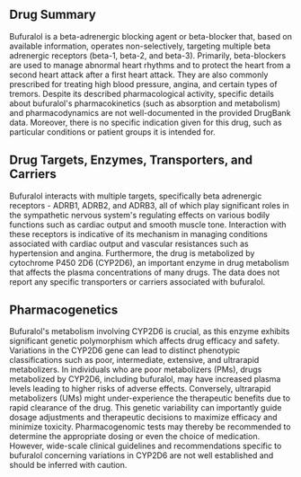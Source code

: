 ## Drug Summary
Bufuralol is a beta-adrenergic blocking agent or beta-blocker that, based on available information, operates non-selectively, targeting multiple beta adrenergic receptors (beta-1, beta-2, and beta-3). Primarily, beta-blockers are used to manage abnormal heart rhythms and to protect the heart from a second heart attack after a first heart attack. They are also commonly prescribed for treating high blood pressure, angina, and certain types of tremors. Despite its described pharmacological activity, specific details about bufuralol's pharmacokinetics (such as absorption and metabolism) and pharmacodynamics are not well-documented in the provided DrugBank data. Moreover, there is no specific indication given for this drug, such as particular conditions or patient groups it is intended for.

## Drug Targets, Enzymes, Transporters, and Carriers
Bufuralol interacts with multiple targets, specifically beta adrenergic receptors - ADRB1, ADRB2, and ADRB3, all of which play significant roles in the sympathetic nervous system's regulating effects on various bodily functions such as cardiac output and smooth muscle tone. Interaction with these receptors is indicative of its mechanism in managing conditions associated with cardiac output and vascular resistances such as hypertension and angina. Furthermore, the drug is metabolized by cytochrome P450 2D6 (CYP2D6), an important enzyme in drug metabolism that affects the plasma concentrations of many drugs. The data does not report any specific transporters or carriers associated with bufuralol.

## Pharmacogenetics
Bufuralol's metabolism involving CYP2D6 is crucial, as this enzyme exhibits significant genetic polymorphism which affects drug efficacy and safety. Variations in the CYP2D6 gene can lead to distinct phenotypic classifications such as poor, intermediate, extensive, and ultrarapid metabolizers. In individuals who are poor metabolizers (PMs), drugs metabolized by CYP2D6, including bufuralol, may have increased plasma levels leading to higher risks of adverse effects. Conversely, ultrarapid metabolizers (UMs) might under-experience the therapeutic benefits due to rapid clearance of the drug. This genetic variability can importantly guide dosage adjustments and therapeutic decisions to maximize efficacy and minimize toxicity. Pharmacogenomic tests may thereby be recommended to determine the appropriate dosing or even the choice of medication. However, wide-scale clinical guidelines and recommendations specific to bufuralol concerning variations in CYP2D6 are not well established and should be inferred with caution.